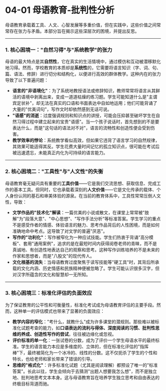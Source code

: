 # 04-01 母语教育-批判性分析

母语教育承载着工具、人文、心智发展等多重价值，但在实践中，这些价值之间常常存在张力与矛盾。本部分旨在揭示这些深层次的困境，并提出反思。

---

### 1. 核心困境一："自然习得"与"系统教学"的张力

母语的最大特点是其**自然性**，它在真实的生活情境中，通过模仿和互动被潜移默化地习得。然而，学校教育的本质却是**系统性**的，它需要将语言知识（字、词、句、篇、语法、修辞）进行切分和结构化，以便进行高效的群体教学。这种内在的张力导致了以下普遍问题：

- **语言的"非语境化"**：为了系统地教授语法或修辞知识，教师常常将语言从其鲜活的语境中剥离出来，变成一道道枯燥的练习题。学生可能知道什么是"主谓宾定状补"，却无法在真实的口语和书面表达中自如地运用；他们可能背诵了大量的"优美词句"，写作文时却依然感到无话可说。
- **"语感"的消逝**：过度强调规则和知识点的讲授，可能会压抑甚至破坏学生在自然习得过程中建立起来的宝贵"语感"。当一个孩子说话时，首先想到的不是要表达什么，而是"这句话的语法对不对"，语言的流畅性和创造性便会受到伤害。
- **教学效率的悖论**：系统教学看似高效，但如果它违背了语言学习的自然规律，其效果可能适得其反。学生花费大量时间记忆的孤立知识点，很可能在考试后被迅速遗忘，未能真正内化为可持续的语言能力。

---

### 2. 核心困境二："工具性"与"人文性"的失衡

母语教育毫无疑问具有重要的**工具价值**——它是我们交流思想、获取信息、完成工作的基本工具。但同时，它也承载着深刻的**人文价值**——它是文化传承的载体、个人身份认同的基石和审美体验的源泉。在当前的教育体系中，工具性常常压倒人文性，导致：

- **文学作品的"技术化"解读**：一篇优美的小说或散文，在课堂上常常被"肢解"为"段落大意"、"中心思想"、"写作手法分析"等标准答案。学生学习的重点不是感受作者的情感、体验语言的魅力、思考作品背后的人性困境，而是如何准确地命中考点。这导致了对文学的普遍"厌恶"。
- **写作的"功利化"**：写作被窄化为一种应试技能。学生们热衷于背诵"高分模板"、套用"通用案例"，追求的是在最短时间内获得阅卷老师的青睐，而不是真诚地、有创造性地表达自己的观察和思考。这种写作训练培养的不是未来的作家和思想者，而是"八股文"的现代传人。
- **文化根基的流失**：当母语教育过度聚焦于读写技能等"硬工具"时，其背后所承载的文化内涵、历史情感和民族精神便被忽略了。学生可能认识很多汉字，但对汉字所蕴含的文化和智慧却一无所知。

---

### 3. 核心困境三：标准化评估的负面效应

为了保证教育的公平性和可衡量性，标准化考试成为母语教育评估的主要手段。然而，这种单一的评估模式也带来了显著的负面效应：

- **教学内容的窄化**："考什么，就教什么"成为许多课堂的潜规则。那些难以被标准化试题考查的能力，如**口语表达的流利与得体、深度阅读的习惯、批判性思维的养成、创造性写作的尝试**，往往被边缘化或忽视。
- **评价标准的单一化**：一张试卷的分数，成为了评价一个学生母语水平的最终标准。学生的语言能力本应是多维度的、立体的，但在标准化评估的"指挥棒"下，最终被简化为一个冰冷的、线性的分数。这不仅扼杀了学生的个性和特长，也给老师和家长带来了错误的引导。
- **思维的"格式化"**：许多标准化试题（尤其是阅读理解）都预设了唯一的"标准答案"。长此以往，学生会倾向于去猜测"出题人想要我怎么想"，而不是独立地、批判地思考文本本身。这与母语教育旨在培养学生独立思考和自由表达的终极目标背道而驰。
